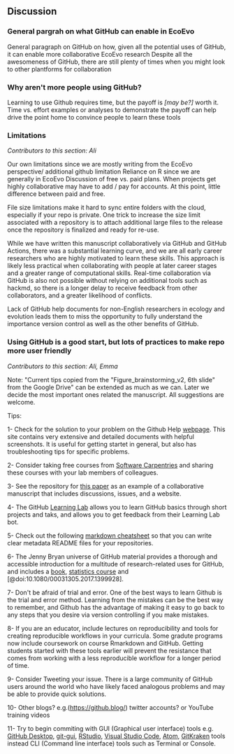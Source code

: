 ## Discussion

### General pargrah on what GitHub can enable in EcoEvo
General paragraph on GitHub on how, given all the potential uses of GitHub, it can enable more collaborative EcoEvo research
Despite all the awesomeness of GitHub, there are still plenty of times when you might look to other plantforms for collaboration

### Why aren't more people using GitHub?
Learning to use Github requires time, but the payoff is *[may be?]* worth it.
Time vs. effort examples or analyses to demonstrate the payoff can help drive the point home to convince people to learn these tools

### Limitations

*Contributors to this section: Ali*

Our own limitations since we are mostly writing from the EcoEvo perspective/ additional github limitation
Reliance on R since we are generally in EcoEvo
Discussion of free vs. paid plans. When projects get highly collaborative may have to add / pay for accounts. At this point, little difference between paid and free.

File size limitations make it hard to sync entire folders with the cloud, especially if your repo is private. 
One trick to increase the size limit associated with a repository is to attach additional large files to the release once the repository is finalized and ready for re-use.

While we have written this manuscript collaboratively via GitHub and GitHub Actions, there was a substantial learning curve, and we are all early career researchers who are highly motivated to learn these skills.
This approach is likely less practical when collaborating with people at later career stages and a greater range of computational skills.
Real-time collaboration via GitHub is also not possible without relying on additional tools such as hackmd, so there is a longer delay to receive feedback from other collaborators, and a greater likelihood of conflicts.

Lack of GitHub help documents for non-English researchers in ecology and evolution leads them to miss the opportunity to fully understand the importance version control as well as the other benefits of GitHub.

### Using GitHub is a good start, but lots of practices to make repo more user friendly


*Contributors to this section: Ali, Emma* 

Note: "Current tips copied from the "Figure_brainstorming_v2, 6th slide" from the Google Drive"
can be extended as much as we can. 
Later we decide the most important ones related the manuscript. 
All suggestions are welcome.

Tips:

1- Check for the solution to your problem on the Github Help [webpage](https://docs.github.com/en).
This site contains very extensive and detailed documents with helpful screenshots. 
It is useful for getting startet in general, but also has troubleshooting tips for specific problems.  

2- Consider taking free courses from [Software Carpentries](https://swcarpentry.github.io/git-novice/) and sharing these courses with your lab members of colleagues.

3- See the repository for [this paper](https://github.com/SORTEE-Github-Hackathon/manuscript/) as an example of a collaborative manuscript that includes discussions, issues, and a website.

4- The GitHub [Learning Lab](https://lab.github.com/) allows you to learn GitHub basics through short projects and taks, and allows you to get feedback from their Learning Lab bot.

5- Check out the following [markdown cheatsheet](http://markdownguide.org/basic-syntax/) so that you can write clear metadata README files for your repositories.

6- The Jenny Bryan universe of GitHub material provides a thorough and accessible introduction for a multitude of research-related uses for GitHub, and includes a [book](http://happygitwithr.com), [statistics course](http://stat545.com/) and [@doi:10.1080/00031305.2017.1399928].

7- Don't be afraid of trial and error. 
One of the best ways to learn Github is the trial and error method. 
Learning from the mistakes can be the best way to remember, and Github has the advantage of making it easy to go back to any steps that you desire via version controlling if you make mistakes. 

8- If you are an educator, include lectures on reproducibility and tools for creating reproducible workflows in your curricula. 
Some gradute programs now include coursework on course Rmarkdown and GitHub.
Getting students started with these tools earlier will prevent the resistance that comes from working with a less reproducible workflow for a longer period of time.

9- Consider Tweeting your issue. 
There is a large community of GitHub users around the world who have likely faced analogous problems and may be able to provide quick solutions. 

10- Other blogs? e.g.(https://github.blog/) twitter accounts? or YouTube training videos

11- Try to begin commiting with GUI (Graphical user interface) tools e.g. [GitHub Desktop](https://desktop.github.com/), [git-gui](https://git-scm.com/docs/git-gui), [RStudio](https://www.rstudio.com/), [Visual Studio Code](https://code.visualstudio.com/), [Atom](https://atom.io/), [GitKraken](https://www.gitkraken.com/) tools instead CLI (Command line interface) tools such as Terminal or Console.





